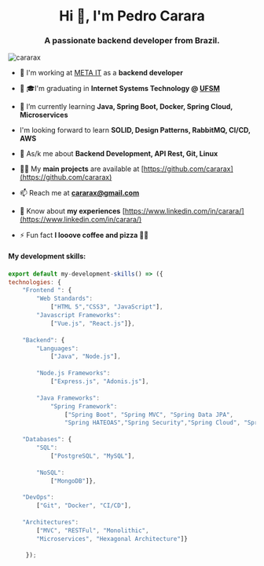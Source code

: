 
<h1 align="center">Hi 👋, I'm Pedro Carara</h1>
<h3 align="center">A passionate backend developer from Brazil.</h3>

<p align="left"> <img src="https://komarev.com/ghpvc/?username=cararax&label=Profile%20views&color=0e75b6&style=flat" alt="cararax" /> </p>


[//]: # (<a href="https://github.com/ryo-ma/github-profile-trophy"><img src="https://github-profile-trophy.vercel.app/?username=cararax" alt="cararax" /></a> </p>)

- 🔭 I'm working at [META IT](https://www.meta.com.br/) as a **backend developer**
- 📖 🎓I'm graduating in **Internet Systems Technology @ [UFSM](https://www.ufsm.br/cursos/graduacao/santa-maria/tecnologia-em-sistemas-para-internet/)**

- 🌱 I’m currently learning **Java, Spring Boot, Docker, Spring Cloud, Microservices**
- I'm looking forward to learn **SOLID, Design Patterns, RabbitMQ, CI/CD, AWS**


- 💬 As/k me about **Backend Development, API Rest, Git, Linux**
- 👨‍💻 My **main projects** are available at [https://github.com/cararax](https://github.com/cararax)





[//]: # (- 🤠 I also know a little about J/avaScript &#40;Vue.js, React&#41;, Node.js &#40;Express.js, Adonis.js&#41;)


- 📫 Reach me at **cararax@gmail.com**

- 📄 Know about **my experiences** [https://www.linkedin.com/in/carara/](https://www.linkedin.com/in/carara/)


- ⚡ Fun fact **I looove coffee and pizza 🍕🤤**

#### My development skills:

[//]: # (<p align="left">)

[//]: # (<a href="https://linkedin.com/in/carara" target="blank"><img align="center" src="https://raw.githubusercontent.com/rahuldkjain/github-profile-readme-generator/master/src/images/icons/Social/linked-in-alt.svg" alt="carara" height="30" width="40" /></a>)

[//]: # (</p>)

[//]: # (<h3 align="left">Languages and Tools:</h3>)

[//]: # (<p align="left"> <a href="https://www.gnu.org/software/bash/" target="_blank" rel="noreferrer"> <br>)

[//]: # (<img src="https://www.vectorlogo.zone/logos/gnu_bash/gnu_bash-icon.svg" alt="bash" width="40" height="40"/> </a> <a href="https://www.docker.com/" target="_blank" rel="noreferrer"> <img src="https://raw.githubusercontent.com/devicons/devicon/master/icons/docker/docker-original-wordmark.svg" alt="docker" width="40" height="40"/> </a> <a href="https://expressjs.com" target="_blank" rel="noreferrer"> <img src="https://raw.githubusercontent.com/devicons/devicon/master/icons/express/express-original-wordmark.svg" alt="express" width="40" height="40"/> </a> <a href="https://git-scm.com/" target="_blank" rel="noreferrer"> <img src="https://www.vectorlogo.zone/logos/git-scm/git-scm-icon.svg" alt="git" width="40" height="40"/> </a> <a href="https://www.java.com" target="_blank" rel="noreferrer"> <img src="https://raw.githubusercontent.com/devicons/devicon/master/icons/java/java-original.svg" alt="java" width="40" height="40"/> </a> <a href="https://developer.mozilla.org/en-US/docs/Web/JavaScript" target="_blank" rel="noreferrer"> <img src="https://raw.githubusercontent.com/devicons/devicon/master/icons/javascript/javascript-original.svg" alt="javascript" width="40" height="40"/> </a> <a href="https://www.linux.org/" target="_blank" rel="noreferrer"> <img src="https://raw.githubusercontent.com/devicons/devicon/master/icons/linux/linux-original.svg" alt="linux" width="40" height="40"/> </a> <a href="https://www.mongodb.com/" target="_blank" rel="noreferrer"> <img src="https://raw.githubusercontent.com/devicons/devicon/master/icons/mongodb/mongodb-original-wordmark.svg" alt="mongodb" width="40" height="40"/> </a> <a href="https://www.mysql.com/" target="_blank" rel="noreferrer"> <img src="https://raw.githubusercontent.com/devicons/devicon/master/icons/mysql/mysql-original-wordmark.svg" alt="mysql" width="40" height="40"/> </a> <a href="https://www.postgresql.org" target="_blank" rel="noreferrer"> <img src="https://raw.githubusercontent.com/devicons/devicon/master/icons/postgresql/postgresql-original-wordmark.svg" alt="postgresql" width="40" height="40"/> </a> <a href="https://postman.com" target="_blank" rel="noreferrer"> <img src="https://www.vectorlogo.zone/logos/getpostman/getpostman-icon.svg" alt="postman" width="40" height="40"/> </a> <a href="https://reactjs.org/" target="_blank" rel="noreferrer"> <img src="https://raw.githubusercontent.com/devicons/devicon/master/icons/react/react-original-wordmark.svg" alt="react" width="40" height="40"/> </a> <a href="https://spring.io/" target="_blank" rel="noreferrer"> <img src="https://www.vectorlogo.zone/logos/springio/springio-icon.svg" alt="spring" width="40" height="40"/> </a> <a href="https://vuejs.org/" target="_blank" rel="noreferrer"> <img src="https://raw.githubusercontent.com/devicons/devicon/master/icons/vuejs/vuejs-original-wordmark.svg" alt="vuejs" width="40" height="40"/> </a> </p>)

[//]: # (<p><img align="left" src="https://github-readme-stats.vercel.app/api/top-langs?username=cararax&show_icons=true&locale=en&layout=compact" alt="cararax" /></p>)

[//]: # (<p>&nbsp;<img align="center" src="https://github-readme-stats.vercel.app/api?username=cararax&show_icons=true&locale=en" alt="cararax" /></p>)

[//]: # (<p><img align="center" src="https://github-readme-streak-stats.herokuapp.com/?user=cararax&" alt="cararax" /></p>)


```js
export default my-development-skills() => ({
technologies: {
    "Frontend ": {
        "Web Standards": 
            ["HTML 5","CSS3", "JavaScript"],
        "Javascript Frameworks": 
            ["Vue.js", "React.js"]},
            
    "Backend": {
        "Languages": 
            ["Java", "Node.js"],
            
        "Node.js Frameworks": 
            ["Express.js", "Adonis.js"],

        "Java Frameworks":
            "Spring Framework": 
                ["Spring Boot", "Spring MVC", "Spring Data JPA",
                "Spring HATEOAS","Spring Security","Spring Cloud", "Spring AMQP"]},
                
    "Databases": {
        "SQL": 
            ["PostgreSQL", "MySQL"],

        "NoSQL":
            ["MongoDB"]},

    "DevOps": 
        ["Git", "Docker", "CI/CD"],

    "Architectures": 
        ["MVC", "RESTFul", "Monolithic",
        "Microservices", "Hexagonal Architecture"]}
        
     });
```
